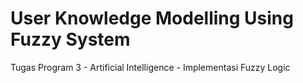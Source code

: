 # User Knowledge Modelling Using Fuzzy System
Tugas Program 3 - Artificial Intelligence - Implementasi Fuzzy Logic

